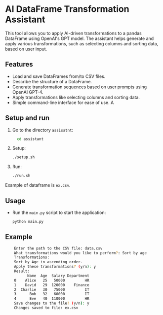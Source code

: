 # AI DataFrame Transformation Assistant

This tool allows you to apply AI-driven transformations to a pandas DataFrame using OpenAI's GPT model. The assistant helps generate and apply various transformations, such as selecting columns and sorting data, based on user input.

## Features
- Load and save DataFrames from/to CSV files.
- Describe the structure of a DataFrame.
- Generate transformation sequences based on user prompts using OpenAI GPT-4.
- Apply transformations like selecting columns and sorting data.
- Simple command-line interface for ease of use.
A
## Setup and run

1. Go to the directory `assisatnt`:
    ```bash
      cd assistant
      ```
2. Setup:
   ```bash
   ./setup.sh
   ```
3. Run:
    ```bash
   ./run.sh
   ```
Example of dataframe is `ex.csv`.
## Usage

- Run the `main.py` script to start the application:

    ```bash
    python main.py
    ```

## Example

```bash
    Enter the path to the CSV file: data.csv
    What transformations would you like to perform?: Sort by age
    Transformations:
    Sort by Age in ascending order.
    Apply these transformations? (y/n): y
    Result:
          Name  Age  Salary Department
    0    Alice   25   50000         HR
    1    David   29  120000    Finance
    2  Charlie   30   75000         IT
    3      Bob   32   60000         IT
    4      Eve   40  110000         HR
    Save changes to the file? (y/n): y
    Changes saved to file: ex.csv
```

